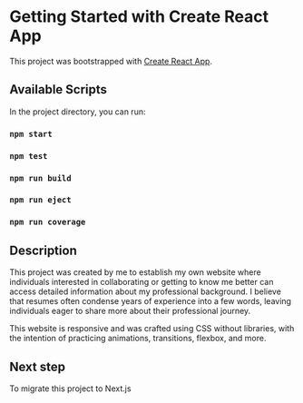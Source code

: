 # Getting Started with Create React App

This project was bootstrapped with [Create React App](https://github.com/facebook/create-react-app).

## Available Scripts

In the project directory, you can run:

### `npm start`
### `npm test`
### `npm run build`
### `npm run eject`
### `npm run coverage`

## Description

This project was created by me to establish my own website where individuals interested in collaborating or getting to know me better can access detailed information about my professional background. I believe that resumes often condense years of experience into a few words, leaving individuals eager to share more about their professional journey.

This website is responsive and was crafted using CSS without libraries, with the intention of practicing animations, transitions, flexbox, and more.

## Next step

To migrate this project to Next.js
